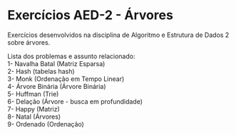 # Exercícios AED-2 - Árvores
Exercícios desenvolvidos na disciplina de Algoritmo e Estrutura de Dados 2 sobre árvores.

Lista dos problemas e assunto relacionado: <br>
1- Navalha Batal (Matriz Esparsa) <br>
2- Hash (tabelas hash) <br>
3- Monk (Ordenação em Tempo Linear) <br>
4- Árvore Binária (Árvore Binária) <br>
5- Huffman (Trie) <br>
6- Delação (Árvore - busca em profundidade) <br>
7- Happy (Matriz) <br>
8- Natal (Árvores) <br>
9- Ordenado (Ordenação) <br>




